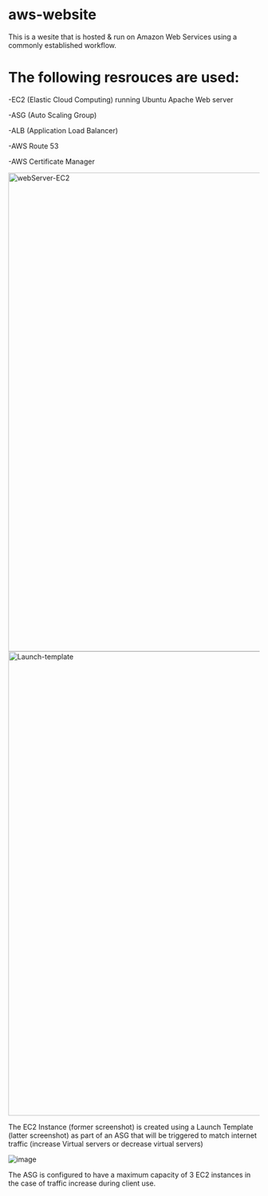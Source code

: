 # aws-website

This is a wesite that is hosted & run on Amazon Web Services using a commonly established workflow.

# The following resrouces are used:

-EC2 (Elastic Cloud Computing) running Ubuntu Apache Web server

-ASG (Auto Scaling Group)

-ALB (Application Load Balancer)

-AWS Route 53

-AWS Certificate Manager

<img width="960" alt="webServer-EC2" src="https://github.com/Semir-Devops/aws-website/assets/144611511/78daad46-766c-4bcf-bf65-46db926f4526">

<img width="931" alt="Launch-template" src="https://github.com/Semir-Devops/aws-website/assets/144611511/b1dec0ce-607e-4485-8ee2-c3677672fed2">

The EC2 Instance (former screenshot) is created using a Launch Template (latter screenshot) as part of an ASG that will be triggered to match internet traffic (increase Virtual servers or decrease virtual servers)

![image](https://github.com/Semir-Devops/aws-website/assets/144611511/16f7bc9e-a35a-458a-a7c9-bf6305a0b5d6)

The ASG is configured to have a maximum capacity of 3 EC2 instances in the case of traffic increase during client use.

